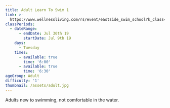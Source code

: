 ```yaml
---
title: Adult Learn To Swim 1
link: >-
  https://www.wellnessliving.com/rs/event/eastside_swim_school?k_class=107801&k_class_tab=10915
classPeriods:
  - dateRange:
      - endDate: Jul 30th 19
        startDate: Jul 9th 19
    days:
      - Tuesday
    times:
      - available: true
        time: '6:00'
      - available: true
        time: '6:30'
ageGroup: Adult
difficulty: '1'
thumbnail: /assets/adult.jpg
---
```

Adults new to swimming, not comfortable in the water.
